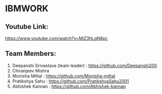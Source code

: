 # IBMWORK

## Youtube Link:
https://www.youtube.com/watch?v=MiZ3hLgN8pc

## Team Members:
1) Deepanshi Srivastava (team leader) : https://github.com/Deepanshi200
2) Chiranjeev Mishra 
3) Monisha Mittal : https://github.com/Monisha-mittal
4) Pratikshya Sahu : https://github.com/PratikshyaSahu2001
5) Abhishek Kannan : https://github.com/Abhishek-kannan


